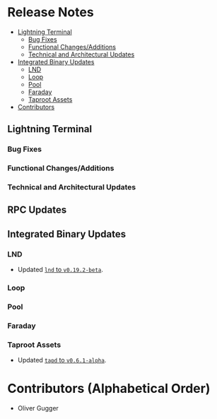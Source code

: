 # Release Notes

- [Lightning Terminal](#lightning-terminal)
    - [Bug Fixes](#bug-fixes)
    - [Functional Changes/Additions](#functional-changesadditions)
    - [Technical and Architectural Updates](#technical-and-architectural-updates)
- [Integrated Binary Updates](#integrated-binary-updates)
    - [LND](#lnd)
    - [Loop](#loop)
    - [Pool](#pool)
    - [Faraday](#faraday)
    - [Taproot Assets](#taproot-assets)
- [Contributors](#contributors-alphabetical-order)
## Lightning Terminal

### Bug Fixes

### Functional Changes/Additions

### Technical and Architectural Updates

## RPC Updates

## Integrated Binary Updates

### LND

* Updated [`lnd` to 
  `v0.19.2-beta`](https://github.com/lightninglabs/lightning-terminal/pull/1115).

### Loop

### Pool

### Faraday

### Taproot Assets

* Updated [`tapd` to
  `v0.6.1-alpha`](https://github.com/lightninglabs/lightning-terminal/pull/1115).

# Contributors (Alphabetical Order)

* Oliver Gugger
